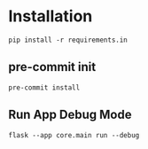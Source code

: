 # Installation

`pip install -r requirements.in`

## pre-commit init

`pre-commit install`

## Run App Debug Mode

`flask --app core.main run --debug`
